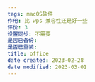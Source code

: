 ```yaml
---
tags: macOS软件
作用: 比 wps 兼容性还是好一些
评价: 3
设置同步: 不需要
是否已备份:
是否已重装:
title: office
date created: 2023-02-28
date modified: 2023-03-01
---
```

